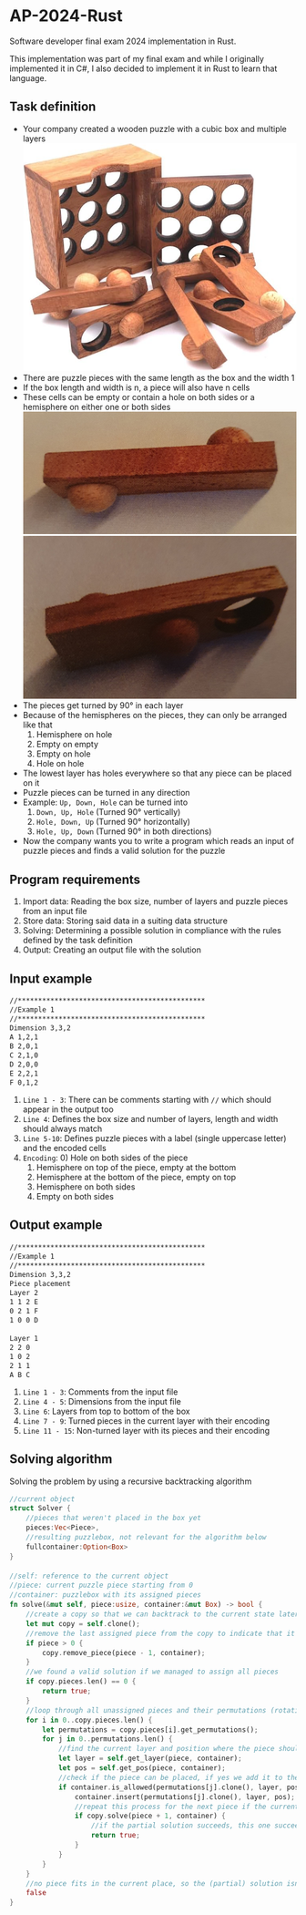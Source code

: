 # AP-2024-Rust
Software developer final exam 2024 implementation in Rust.

This implementation was part of my final exam and while I originally implemented it in C#, I also decided to implement it in Rust to learn that language.

## Task definition
- Your company created a wooden puzzle with a cubic box and multiple layers
  ![Puzzlebox](./media/1.jpg)
- There are puzzle pieces with the same length as the box and the width 1
- If the box length and width is n, a piece will also have n cells
- These cells can be empty or contain a hole on both sides or a hemisphere on either one or both sides
  ![Piece1](./media/4.jpg)
  ![Piece2](./media/7.jpg)
- The pieces get turned by 90° in each layer
- Because of the hemispheres on the pieces, they can only be arranged like that
  1) Hemisphere on hole
  2) Empty on empty
  3) Empty on hole
  4) Hole on hole
- The lowest layer has holes everywhere so that any piece can be placed on it
- Puzzle pieces can be turned in any direction
- Example: ``Up, Down, Hole`` can be turned into
  1) ``Down, Up, Hole`` (Turned 90° vertically)
  2) ``Hole, Down, Up`` (Turned 90° horizontally)
  3) ``Hole, Up, Down`` (Turned 90° in both directions)
- Now the company wants you to write a program which reads an input of puzzle pieces and finds a valid solution for the puzzle

## Program requirements
1) Import data: Reading the box size, number of layers and puzzle pieces from an input file
2) Store data: Storing said data in a suiting data structure
3) Solving: Determining a possible solution in compliance with the rules defined by the task definition
4) Output: Creating an output file with the solution

## Input example
```
//**********************************************
//Example 1
//**********************************************
Dimension 3,3,2
A 1,2,1
B 2,0,1
C 2,1,0
D 2,0,0
E 2,2,1
F 0,1,2
```

1) ``Line 1 - 3``: There can be comments starting with ``//`` which should appear in the output too
2) ``Line 4``: Defines the box size and number of layers, length and width should always match
3) ``Line 5-10``: Defines puzzle pieces with a label (single uppercase letter) and the encoded cells
4) ``Encoding``:
   0) Hole on both sides of the piece
   1) Hemisphere on top of the piece, empty at the bottom
   2) Hemisphere at the bottom of the piece, empty on top
   3) Hemisphere on both sides
   4) Empty on both sides
  
## Output example
```
//**********************************************
//Example 1
//**********************************************
Dimension 3,3,2
Piece placement
Layer 2
1 1 2 E
0 2 1 F
1 0 0 D

Layer 1
2 2 0
1 0 2
2 1 1
A B C
```

1) ``Line 1 - 3``: Comments from the input file
2) ``Line 4 - 5``: Dimensions from the input file
3) ``Line 6``: Layers from top to bottom of the box
4) ``Line 7 - 9``: Turned pieces in the current layer with their encoding
5) ``Line 11 - 15``: Non-turned layer with its pieces and their encoding

## Solving algorithm
Solving the problem by using a recursive backtracking algorithm
```rs
//current object
struct Solver {
    //pieces that weren't placed in the box yet
    pieces:Vec<Piece>,
    //resulting puzzlebox, not relevant for the algorithm below
    fullcontainer:Option<Box>
}

//self: reference to the current object
//piece: current puzzle piece starting from 0
//container: puzzlebox with its assigned pieces
fn solve(&mut self, piece:usize, container:&mut Box) -> bool {
    //create a copy so that we can backtrack to the current state later in case our current attempt failed
    let mut copy = self.clone();
    //remove the last assigned piece from the copy to indicate that it's already in the puzzle box
    if piece > 0 {
        copy.remove_piece(piece - 1, container);
    }
    //we found a valid solution if we managed to assign all pieces
    if copy.pieces.len() == 0 {
        return true;
    }
    //loop through all unassigned pieces and their permutations (rotations) to see if one fits in the current position
    for i in 0..copy.pieces.len() {
        let permutations = copy.pieces[i].get_permutations();
        for j in 0..permutations.len() {
            //find the current layer and position where the piece should be placed
            let layer = self.get_layer(piece, container);
            let pos = self.get_pos(piece, container);
            //check if the piece can be placed, if yes we add it to the box
            if container.is_allowed(permutations[j].clone(), layer, pos) {
                container.insert(permutations[j].clone(), layer, pos);
                //repeat this process for the next piece if the current one fits in the place
                if copy.solve(piece + 1, container) {
                    //if the partial solution succeeds, this one succeeds too
                    return true;
                }
            }
        }
    }
    //no piece fits in the current place, so the (partial) solution isn't valid
    false
}
```
